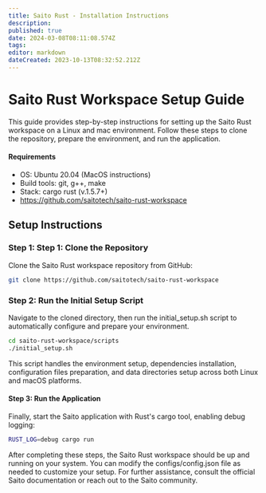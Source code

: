 ```yaml
---
title: Saito Rust - Installation Instructions
description: 
published: true
date: 2024-03-08T08:11:08.574Z
tags: 
editor: markdown
dateCreated: 2023-10-13T08:32:52.212Z
---
```


# Saito Rust Workspace Setup Guide

This guide provides step-by-step instructions for setting up the Saito Rust workspace on a Linux and mac environment. Follow these steps to clone the repository, prepare the environment, and run the application.

#### Requirements

* OS: Ubuntu 20.04 (MacOS instructions)
* Build tools: git, g++, make
* Stack: cargo rust (v.1.5.7+)
* https://github.com/saitotech/saito-rust-workspace


## Setup Instructions


### Step 1: Step 1: Clone the Repository

Clone the Saito Rust workspace repository from GitHub:

````bash
git clone https://github.com/saitotech/saito-rust-workspace
````


### Step 2: Run the Initial Setup Script

Navigate to the cloned directory, then run the initial_setup.sh script to automatically configure and prepare your environment.

```bash
cd saito-rust-workspace/scripts
./initial_setup.sh
````

This script handles the environment setup, dependencies installation, configuration files preparation, and data directories setup across both Linux and macOS platforms.


#### Step 3: Run the Application

Finally, start the Saito application with Rust's cargo tool, enabling debug logging:


````bash
RUST_LOG=debug cargo run

````


After completing these steps, the Saito Rust workspace should be up and running on your system. You can modify the configs/config.json file as needed to customize your setup. For further assistance, consult the official Saito documentation or reach out to the Saito community.
